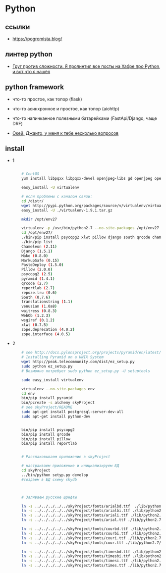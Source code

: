 # Python


## ссылки

 * https://pogromista.blog/

## линтер python

 * [Груг против сложности. Я пролинтил все посты на Хабре про Python, и вот что я нашёл](https://habr.com/ru/companies/breakpoint/articles/686104/)


## python framework

 * что-то простое, как топор (flask)
 * что-то асинхронное и простое, как топор (aiohttp)
 * что-то напичканное полезными батарейками (FastApi/Django, чаще DRF)

 * [Окей, Джанго, у меня к тебе несколько вопросов](https://habr.com/ru/articles/594601/)

## install

 * 1
	```bash

		# CentOS
		yum install libpqxx libpqxx-devel openjpeg-libs gd openjpeg openjpeg-devel freetype-devel freetype libxml2-devel python-setuptools python27-devel python27-libs python27-tools python27 python27-distribute --enablerepo=ius

		easy_install -U virtualenv

		# если проблемы с каналом связи:
		cd /distr/
		wget http://pypi.python.org/packages/source/v/virtualenv/virtualenv-1.9.1.tar.gz
		easy_install -U ./virtualenv-1.9.1.tar.gz

		mkdir /opt/env27

		virtualenv -p /usr/bin/python2.7 --no-site-packages /opt/env27
		cd /opt/env27/
		./bin/pip install psycopg2 xlwt pillow django south qrcode chameleon reportlab pyramid waitress alembic
		./bin/pip list
		Chameleon (2.11)
		Django (1.5.1)
		Mako (0.8.0)
		MarkupSafe (0.15)
		PasteDeploy (1.5.0)
		Pillow (2.0.0)
		psycopg2 (2.5)
		pyramid (1.4.1)
		qrcode (2.7)
		reportlab (2.7)
		repoze.lru (0.6)
		South (0.7.6)
		translationstring (1.1)
		venusian (1.0a8)
		waitress (0.8.3)
		WebOb (1.2.3)
		wsgiref (0.1.2)
		xlwt (0.7.5)
		zope.deprecation (4.0.2)
		zope.interface (4.0.5)

	```

 * 2
	```bash
		# see http://docs.pylonsproject.org/projects/pyramid/en/latest/narr/install.html
		# Installing Pyramid on a UNIX System
		wget http://peak.telecommunity.com/dist/ez_setup.py
		sudo python ez_setup.py
		# Возможно потребует sudo python ez_setup.py -U setuptools

		sudo easy_install virtualenv

		virtualenv --no-site-packages env
		cd env
		bin/pip install pyramid
		bin/pcreate -s alchemy skyProject
		# see skyProject/README
		sudo apt-get install postgresql-server-dev-all
		sudo apt-get install python-dev


		bin/pip install psycopg2
		bin/pip install qrcode
		bin/pip install pillow
		bin/pip install reportlab


		# Расспаковываем приложение в skyProject

		# настраиваем приложение и инициализируем БД
		cd skyProject
		../bin/python setyp.py develop
		#создаем в БД схему skydb



		# Заливаем русские шрифты

		ln -s ../../../../../skyProject/fonts/arialbd.ttf  ./lib/python2.7/site-packages/reportlab/fonts
		ln -s ../../../../../skyProject/fonts/arialbi.ttf ./lib/python2.7/site-packages/reportlab/fonts
		ln -s ../../../../../skyProject/fonts/ariali.ttf ./lib/python2.7/site-packages/reportlab/fonts
		ln -s ../../../../../skyProject/fonts/arial.ttf ./lib/python2.7/site-packages/reportlab/fonts

		ln -s ../../../../../skyProject/fonts/courbd.ttf ./lib/python2.7/site-packages/reportlab/fonts
		ln -s ../../../../../skyProject/fonts/courbi.ttf ./lib/python2.7/site-packages/reportlab/fonts
		ln -s ../../../../../skyProject/fonts/couri.ttf ./lib/python2.7/site-packages/reportlab/fonts
		ln -s ../../../../../skyProject/fonts/cour.ttf ./lib/python2.7/site-packages/reportlab/fonts

		ln -s ../../../../../skyProject/fonts/timesbd.ttf ./lib/python2.7/site-packages/reportlab/fonts
		ln -s ../../../../../skyProject/fonts/timesbi.ttf ./lib/python2.7/site-packages/reportlab/fonts
		ln -s ../../../../../skyProject/fonts/timesi.ttf ./lib/python2.7/site-packages/reportlab/fonts
		ln -s ../../../../../skyProject/fonts/times.ttf ./lib/python2.7/site-packages/reportlab/fonts
	```

